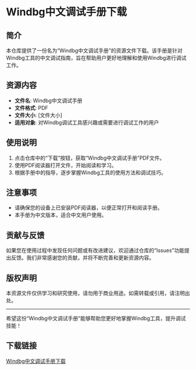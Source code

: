 # Windbg中文调试手册下载

## 简介
本仓库提供了一份名为“Windbg中文调试手册”的资源文件下载。该手册是针对Windbg工具的中文调试指南，旨在帮助用户更好地理解和使用Windbg进行调试工作。

## 资源内容
- **文件名**: Windbg中文调试手册
- **文件格式**: PDF
- **文件大小**: [文件大小]
- **适用对象**: 对Windbg调试工具感兴趣或需要进行调试工作的用户

## 使用说明
1. 点击仓库中的“下载”按钮，获取“Windbg中文调试手册”PDF文件。
2. 使用PDF阅读器打开文件，开始阅读和学习。
3. 根据手册中的指导，逐步掌握Windbg工具的使用方法和调试技巧。

## 注意事项
- 请确保您的设备上已安装PDF阅读器，以便正常打开和阅读手册。
- 本手册为中文版本，适合中文用户使用。

## 贡献与反馈
如果您在使用过程中发现任何问题或有改进建议，欢迎通过仓库的“Issues”功能提出反馈。我们非常感谢您的贡献，并将不断完善和更新资源内容。

## 版权声明
本资源文件仅供学习和研究使用，请勿用于商业用途。如需转载或引用，请注明出处。

---

希望这份“Windbg中文调试手册”能够帮助您更好地掌握Windbg工具，提升调试技能！

## 下载链接

[Windbg中文调试手册下载](https://pan.quark.cn/s/782eb915a2f6)